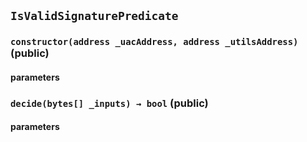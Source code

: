 ## `IsValidSignaturePredicate`



### `constructor(address _uacAddress, address _utilsAddress)` (public)



#### parameters
### `decide(bytes[] _inputs) → bool` (public)



#### parameters
